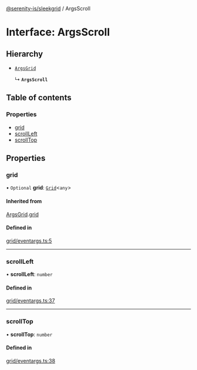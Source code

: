 [@serenity-is/sleekgrid](../README.md) / ArgsScroll

# Interface: ArgsScroll

## Hierarchy

- [`ArgsGrid`](ArgsGrid.md)

  ↳ **`ArgsScroll`**

## Table of contents

### Properties

- [grid](ArgsScroll.md#grid)
- [scrollLeft](ArgsScroll.md#scrollleft)
- [scrollTop](ArgsScroll.md#scrolltop)

## Properties

### grid

• `Optional` **grid**: [`Grid`](../classes/Grid.md)\<`any`\>

#### Inherited from

[ArgsGrid](ArgsGrid.md).[grid](ArgsGrid.md#grid)

#### Defined in

[grid/eventargs.ts:5](https://github.com/serenity-is/sleekgrid/blob/master/src/grid/eventargs.ts#L5)

___

### scrollLeft

• **scrollLeft**: `number`

#### Defined in

[grid/eventargs.ts:37](https://github.com/serenity-is/sleekgrid/blob/master/src/grid/eventargs.ts#L37)

___

### scrollTop

• **scrollTop**: `number`

#### Defined in

[grid/eventargs.ts:38](https://github.com/serenity-is/sleekgrid/blob/master/src/grid/eventargs.ts#L38)

